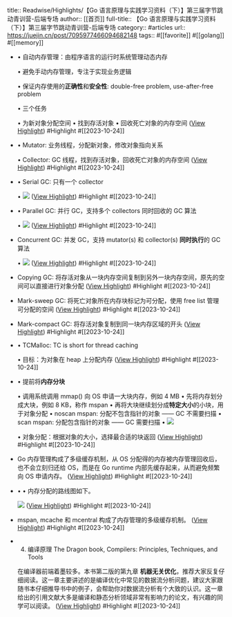 title:: Readwise/Highlights/【Go 语言原理与实践学习资料（下）】第三届字节跳动青训营-后端专场
author:: [[首页]]
full-title:: 【Go 语言原理与实践学习资料（下）】第三届字节跳动青训营-后端专场
category:: #articles
url:: https://juejin.cn/post/7095977466094682148
tags:: #[[favorite]] #[[golang]] #[[memory]]
- •   自动内存管理：由程序语言的运行时系统管理动态内存
  
  •   避免手动内存管理，专注于实现业务逻辑
  
  •   保证内存使用的**正确性**和**安全性**: double-free problem, use-after-free problem
  
  •   三个任务
    
    •   为新对象分配空间
    •   找到存活对象
    •   回收死亡对象的内存空间 ([View Highlight](https://read.readwise.io/read/01hdg0rpnpchf74b4ejfxtpn51)) #Highlight #[[2023-10-24]]
- •   Mutator: 业务线程，分配新对象，修改对象指向关系
    
  •   Collector: GC 线程，找到存活对象，回收死亡对象的内存空间 ([View Highlight](https://read.readwise.io/read/01hdg0rxb5e619zrjbjkzg13px)) #Highlight #[[2023-10-24]]
- •   Serial GC: 只有一个 collector
    
  •   ![](https://p3-juejin.byteimg.com/tos-cn-i-k3u1fbpfcp/089ec51585cd4d4aa11f294095ae6979~tplv-k3u1fbpfcp-zoom-in-crop-mark:1512:0:0:0.awebp) ([View Highlight](https://read.readwise.io/read/01hdg0sw16ac3s23wz5tv6j6pa)) #Highlight #[[2023-10-24]]
- •   Parallel GC: 并行 GC，支持多个 collectors 同时回收的 GC 算法
    
  •   ![](https://p3-juejin.byteimg.com/tos-cn-i-k3u1fbpfcp/569c278f98a746d3ae97cd8ddff6a213~tplv-k3u1fbpfcp-zoom-in-crop-mark:1512:0:0:0.awebp) ([View Highlight](https://read.readwise.io/read/01hdg0sy6yf4zheh38amr00w75)) #Highlight #[[2023-10-24]]
- Concurrent GC: 并发 GC，支持 mutator(s) 和 collector(s) **同时执行**的 GC 算法
  
  •   ![](https://p3-juejin.byteimg.com/tos-cn-i-k3u1fbpfcp/279daa762d0149fc856a937972442340~tplv-k3u1fbpfcp-zoom-in-crop-mark:1512:0:0:0.awebp) ([View Highlight](https://read.readwise.io/read/01hdg0t1eem9g79gcgryz69hgb)) #Highlight #[[2023-10-24]]
- Copying GC: 将存活对象从一块内存空间复制到另外一块内存空间，原先的空间可以直接进行对象分配 ([View Highlight](https://read.readwise.io/read/01hdg0tsa2jvmjf1r1h7am64r7)) #Highlight #[[2023-10-24]]
- Mark-sweep GC: 将死亡对象所在内存块标记为可分配，使用 free list 管理可分配的空间 ([View Highlight](https://read.readwise.io/read/01hdg0txh3trsw0af24mresf4j)) #Highlight #[[2023-10-24]]
- Mark-compact GC: 将存活对象复制到同一块内存区域的开头 ([View Highlight](https://read.readwise.io/read/01hdg0v1m33p1r8rvzjebv50zv)) #Highlight #[[2023-10-24]]
- •   TCMalloc: TC is short for thread caching
  
  •   目标：为对象在 heap 上分配内存 ([View Highlight](https://read.readwise.io/read/01hdg0w4f9zghsf3tj6qbm4atw)) #Highlight #[[2023-10-24]]
- •   提前将**内存分块**
    
    •   调用系统调用 mmap() 向 OS 申请一大块内存，例如 4 MB
    •   先将内存划分成大块，例如 8 KB，称作 mspan
    •   再将大块继续划分成**特定大小**的小块，用于对象分配
    •   noscan mspan: 分配不包含指针的对象 —— GC 不需要扫描
    •   scan mspan: 分配包含指针的对象 —— GC 需要扫描
    •   ![](https://p3-juejin.byteimg.com/tos-cn-i-k3u1fbpfcp/8b7e176dac544c5e87e073c7508fa15d~tplv-k3u1fbpfcp-zoom-in-crop-mark:1512:0:0:0.awebp)
  
  •   对象分配：根据对象的大小，选择最合适的块返回 ([View Highlight](https://read.readwise.io/read/01hdg0wcftjc4yjfntkfab2ybw)) #Highlight #[[2023-10-24]]
- Go 内存管理构成了多级缓存机制，从 OS 分配得的内存被内存管理回收后，也不会立刻归还给 OS，而是在 Go runtime 内部先缓存起来，从而避免频繁向 OS 申请内存。 ([View Highlight](https://read.readwise.io/read/01hdg0wmg4kpqtx2x1d9cyehhw)) #Highlight #[[2023-10-24]]
- •   •   内存分配的路线图如下。
  
  ![](https://p3-juejin.byteimg.com/tos-cn-i-k3u1fbpfcp/abd17ddd80514e18a9045fbdc66af1d1~tplv-k3u1fbpfcp-zoom-in-crop-mark:1512:0:0:0.awebp) ([View Highlight](https://read.readwise.io/read/01hdg0wrrsd7wq8a0y1hr1sepd)) #Highlight #[[2023-10-24]]
- mspan, mcache 和 mcentral 构成了内存管理的多级缓存机制。 ([View Highlight](https://read.readwise.io/read/01hdg0x2e34b7ws2r8y90wdrmr)) #Highlight #[[2023-10-24]]
- 4.  编译原理 The Dragon book, Compilers: Principles, Techniques, and Tools
  
  在编译器前端着墨较多。本书第二版的第九章 **机器无关优化**，推荐大家反复仔细阅读。这一章主要讲述的是编译优化中常见的数据流分析问题，建议大家跟随书本仔细推导书中的例子，会帮助你对数据流分析有个大致的认识。这一章给出的引用文献大多是编译和静态分析领域非常有影响力的论文，有兴趣的同学可以阅读。 ([View Highlight](https://read.readwise.io/read/01hdg114x6nqjfw5ee6wjzeavb)) #Highlight #[[2023-10-24]]